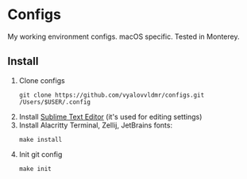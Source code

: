 # Configs
My working environment configs. macOS specific. Tested in Monterey.

## Install

1. Clone configs
    ```
    git clone https://github.com/vyalovvldmr/configs.git /Users/$USER/.config
    ```
1. Install [Sublime Text Editor](https://www.sublimetext.com/download_thanks?target=mac) (it's used for editing settings)
1. Install Alacritty Terminal, Zellij, JetBrains fonts:
    ```
    make install
    ```
1. Init git config
    ```
    make init
    ```
